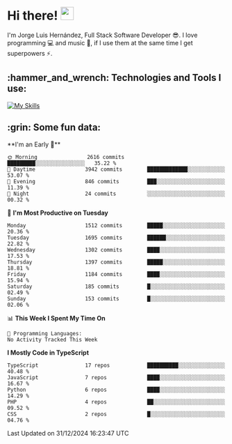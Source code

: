 <h1 align="left">
 <abc>
  <br>Hi there! <img src="https://user-images.githubusercontent.com/42378118/110234147-e3259600-7f4e-11eb-95be-0c4047144dea.gif" width="30"><br>
 </abc>
</h1>

I'm Jorge Luis Hernández, Full Stack Software Developer :sunglasses:. I love programming :computer: and music :musical_score:, if I use them at the same time I get superpowers :zap:. 


<h2 align="left">:hammer_and_wrench: Technologies and Tools I use:</h2>

[![My Skills](https://skillicons.dev/icons?i=js,ts,html,css,py,vue,react,next,nest,postgres,mysql)](https://skillicons.dev)

<h2 align="left">:grin: Some fun data:</h2>
<!--START_SECTION:waka-->
**I'm an Early 🐤** 

```text
🌞 Morning                2616 commits        █████████░░░░░░░░░░░░░░░░   35.22 % 
🌆 Daytime                3942 commits        █████████████░░░░░░░░░░░░   53.07 % 
🌃 Evening                846 commits         ███░░░░░░░░░░░░░░░░░░░░░░   11.39 % 
🌙 Night                  24 commits          ░░░░░░░░░░░░░░░░░░░░░░░░░   00.32 % 
```
📅 **I'm Most Productive on Tuesday** 

```text
Monday                   1512 commits        █████░░░░░░░░░░░░░░░░░░░░   20.36 % 
Tuesday                  1695 commits        ██████░░░░░░░░░░░░░░░░░░░   22.82 % 
Wednesday                1302 commits        ████░░░░░░░░░░░░░░░░░░░░░   17.53 % 
Thursday                 1397 commits        █████░░░░░░░░░░░░░░░░░░░░   18.81 % 
Friday                   1184 commits        ████░░░░░░░░░░░░░░░░░░░░░   15.94 % 
Saturday                 185 commits         █░░░░░░░░░░░░░░░░░░░░░░░░   02.49 % 
Sunday                   153 commits         █░░░░░░░░░░░░░░░░░░░░░░░░   02.06 % 
```


📊 **This Week I Spent My Time On** 

```text
💬 Programming Languages: 
No Activity Tracked This Week
```

**I Mostly Code in TypeScript** 

```text
TypeScript               17 repos            ██████████░░░░░░░░░░░░░░░   40.48 % 
JavaScript               7 repos             ████░░░░░░░░░░░░░░░░░░░░░   16.67 % 
Python                   6 repos             ████░░░░░░░░░░░░░░░░░░░░░   14.29 % 
PHP                      4 repos             ██░░░░░░░░░░░░░░░░░░░░░░░   09.52 % 
CSS                      2 repos             █░░░░░░░░░░░░░░░░░░░░░░░░   04.76 % 
```




 Last Updated on 31/12/2024 16:23:47 UTC
<!--END_SECTION:waka-->
